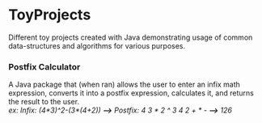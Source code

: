 # ToyProjects
Different toy projects created with Java demonstrating usage of common data-structures and algorithms for various purposes.

<h3>Postfix Calculator</h3>
A Java package that (when ran) allows the user to enter an infix math expression, converts it into a postfix expression, calculates it, and returns the result to the user.<br>
<em>ex: Infix: (4*3)^2-(3*(4+2))  <strong>--></strong>  Postfix: 4 3 * 2 ^ 3 4 2 + * -  <strong>--></strong>  126</em>
